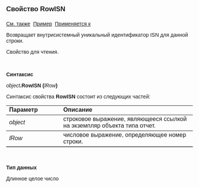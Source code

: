 <html>
<head>
<title>Отчет\RowISN</title>
</head>

<body>

<p><strong><font size="4" face="Arial">Свойство RowISN<br>
<br>
</font></strong><font face="Arial"><a href="AddRow.html">См. также</a>&nbsp;
<u>Пример</u>&nbsp; <a href="../AsRepViewer.html">Применяется к</a></font></p>

<p><font face="Arial">Возвращает внутрисистемный уникальный 
идентификатор ISN для данной строки.</font></p>

<p><font face="Arial">Свойство для чтения.</font></p>

<p>&nbsp;</p>

<p class="label"><font face="Arial"><b>Синтаксис</b></font></p>

<p><font face="Arial"><em>object</em><strong>.RowISN (</strong><em>lRow</em><strong>)</strong></font></p>

<p><font face="Arial">Синтаксис свойства <strong>RowISN</strong>
состоит из следующих частей:</font></p>

<table border="1" cellPadding="5" cols="2" frame="below" rules="rows">
<TBODY>
  <tr vAlign="top">
    <td class="label" width="29%"><font face="Arial"><b>Параметр</b></font></td>
    <td class="label" width="71%"><font face="Arial"><strong>Описание</strong></font></td>
  </tr>
  <tr>
    <td width="29%"><font face="Arial"><em>object</em></font></td>
    <td width="71%"><font face="Arial">строковое выражение, являющееся 
	ссылкой на экземпляр объекта типа отчет.</font></td>
  </tr>
  <tr>
    <td width="29%"><font face="Arial"><em>lRow</em></font></td>
    <td width="71%"><font face="Arial">числовое выражение, 
	определяющее номер строки.</font></td>
  </tr>
</table>

<p>&nbsp;</p>

<p class="label"><font face="Arial"><b>Тип данных</b></font></p>

<p class="label"><font face="Arial">Длинное целое число</font></p>
</body>
</html>
